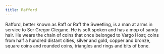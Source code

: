 ```yaml
---
title: Rafford
---
```


Rafford, better known as Raff or Raff the Sweetling, is a man at arms in service to Ser Gregor Clegane. He is soft spoken and has a mop of sandy hair. He wears the chain of coins that once belonged to Vargo Hoat; coins from half a hundred distant cities, silver and gold, copper and bronze, square coins and rounded coins, triangles and rings and bits of bone.


